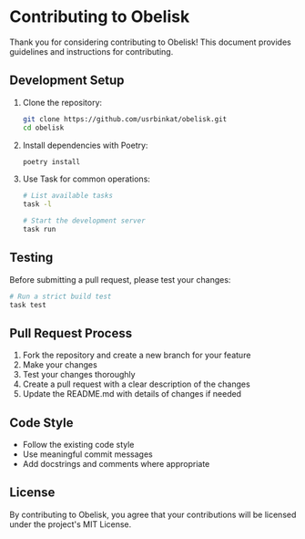 # Contributing to Obelisk

Thank you for considering contributing to Obelisk! This document provides guidelines and instructions for contributing.

## Development Setup

1. Clone the repository:
   ```bash
   git clone https://github.com/usrbinkat/obelisk.git
   cd obelisk
   ```

2. Install dependencies with Poetry:
   ```bash
   poetry install
   ```

3. Use Task for common operations:
   ```bash
   # List available tasks
   task -l
   
   # Start the development server
   task run
   ```

## Testing

Before submitting a pull request, please test your changes:

```bash
# Run a strict build test
task test
```

## Pull Request Process

1. Fork the repository and create a new branch for your feature
2. Make your changes
3. Test your changes thoroughly
4. Create a pull request with a clear description of the changes
5. Update the README.md with details of changes if needed

## Code Style

- Follow the existing code style
- Use meaningful commit messages
- Add docstrings and comments where appropriate

## License

By contributing to Obelisk, you agree that your contributions will be licensed under the project's MIT License.